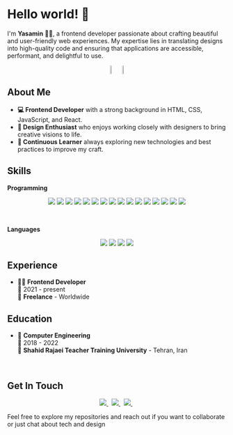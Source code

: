 # Hello world! 👋

I'm **Yasamin** 👨‍💻, a frontend developer passionate about crafting beautiful and user-friendly web experiences. My expertise lies in translating designs into high-quality code and ensuring that applications are accessible, performant, and delightful to use.

<div style="display: flex; justify-content: center; align-items: center; gap: 0.5rem;" align='center'>
  <a href="#"><img src="https://github-readme-stats.vercel.app/api?username=YasaminAlizadeh&show_icons=true&theme=ambient_gradient" style="width: 46%; height: 100%;"></a>
  <a href="#"><img src="https://streak-stats.demolab.com/?user=YasaminAlizadeh&theme=ambient-gradient" style="width: 49%; height: 100%;"></a>
</div>

## About Me

- **💻 Frontend Developer** with a strong background in HTML, CSS, JavaScript, and React.
- **🎨 Design Enthusiast** who enjoys working closely with designers to bring creative visions to life.
- **🚀 Continuous Learner** always exploring new technologies and best practices to improve my craft.

## Skills

<p align="left">
  <b>Programming</b><br/>
  <p align="center">
    <img src="https://img.shields.io/badge/HTML5-E34F26?logo=html5&logoColor=fff&style=flat-square" />
    <img src="https://img.shields.io/badge/CSS3-1572B6?logo=css3&logoColor=fff&style=flat-square" />
    <img src="https://img.shields.io/badge/JavaScript-F7DF1E?logo=javascript&logoColor=000&style=flat-square" />
    <img src="https://img.shields.io/badge/TypeScript-3178C6?logo=typescript&logoColor=fff&style=flat-square" />
    <img src="https://img.shields.io/badge/React-61DAFB?logo=react&logoColor=000&style=flat-square" />
    <img src="https://img.shields.io/badge/Redux-764ABC?logo=redux&logoColor=fff&style=flat-square" />
    <img src="https://img.shields.io/badge/Next.js-000?logo=nextdotjs&logoColor=fff&style=flat-square" />
    <img src="https://img.shields.io/badge/Bootstrap-7952B3?logo=bootstrap&logoColor=fff&style=flat-square" />
    <img src="https://img.shields.io/badge/Tailwind%20CSS-06B6D4?logo=tailwindcss&logoColor=fff&style=flat-square" />
    <img src="https://img.shields.io/badge/Sass-C69?logo=sass&logoColor=fff&style=flat-square" />
    <img src="https://img.shields.io/badge/styled--components-DB7093?logo=styledcomponents&logoColor=fff&style=flat-square" />
    <img src="https://img.shields.io/badge/React%20Router-CA4245?logo=reactrouter&logoColor=fff&style=flat-square" />
    <img src="https://img.shields.io/badge/React%20Hook%20Form-EC5990?logo=reacthookform&logoColor=fff&style=flat-square" />
    <img src="https://img.shields.io/badge/npm-CB3837?logo=npm&logoColor=fff&style=flat-square" />
    <img src="https://img.shields.io/badge/Yarn-2C8EBB?logo=yarn&logoColor=fff&style=flat-square" />
    <img src="https://img.shields.io/badge/Git-F05032?logo=git&logoColor=fff&style=flat-square" />
  </p>
</p>

<br />

<p align="left">
  <b>Languages</b><br/>
  <p align="center">
    <img src="https://img.shields.io/badge/Farsi-Native-red?labelColor=3C486B&color=DFDFDE&style=flat-square" />
    <img src="https://img.shields.io/badge/Arabic-Native-green?labelColor=4D869C&color=DFDFDE&style=flat-square" />
    <img src="https://img.shields.io/badge/English-Professional Proficiency-blue?labelColor=3C486B&color=DFDFDE&style=flat-square" />
    <img src="https://img.shields.io/badge/German-Elementary-yellow?labelColor=4D869C&color=DFDFDE&style=flat-square" />
  </p>
</p>


## Experience

- 👨‍💻 **Frontend Developer**\
  📆 2021 - present\
  📍 **Freelance** - Worldwide

## Education

- 📖 **Computer Engineering**\
  📆 2018 - 2022\
  📍 **Shahid Rajaei Teacher Training University** - Tehran, Iran

<br />

<!-- <details>
  <summary>📦 Projects </summary>


| Name                                                                                                      | A short summary                                 | Visit                                                                                                                                       |
| --------------------------------------------------------------------------------------------------------- | ----------------------------------------------- | ----------------------------------------------------------------------------------------------------------------------------------------------- |
| [Pixelated: Pixel Editor](https://github.com/YasaminAlizadeh/pixelated) | A React-based pixel editor offering drawing, layering, color selection, import/export, and more. | [![Static Badge](https://img.shields.io/badge/Link-violet?style=for-the-badge)](https://pixelated-editor.vercel.app/)
| [Axies: NFT Marketplace](https://github.com/YasaminAlizadeh/axies-nft-marketplace)                 | Built with HTML, SASS, and JavaScript, featuring a landing page, login page, single-item page, and captivating styles.  | [![Static Badge](https://img.shields.io/badge/Link-violet?style=for-the-badge)](https://yasaminalizadeh.github.io/axies-nft-marketplace/)|

</details> -->

## Get In Touch

<p align='center'>
  <a href = "mailto:itsYAsaminAlizadeh@gmail.com">
    <img src="https://img.shields.io/badge/-Gmail-%23333?style=for-the-badge&logo=gmail&logoColor=white" target="_blank">
  </a>&nbsp;
  <a href="https://www.linkedin.com/in/yasamin-alizadeh" target="_blank">
    <img src="https://img.shields.io/badge/-LinkedIn-%230077B5?style=for-the-badge&logo=linkedin&logoColor=white" target="_blank">
  </a>  &nbsp;
  <a href="https://codepen.io/Yasamin-Alizadeh" target="_blank">
    <img src="https://img.shields.io/badge/Codepen-000000?style=for-the-badge&logo=codepen&logoColor=white"/>
  </a>  &nbsp; 
</p>

Feel free to explore my repositories and reach out if you want to collaborate or just chat about tech and design
